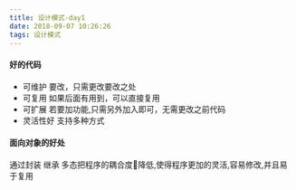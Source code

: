 ```yaml
---
title: 设计模式-day1
date: 2018-09-07 10:26:26
tags: 设计模式
---
```

#### 好的代码
- 可维护
  要改，只需更改要改之处
- 可复用
  如果后面有用到，可以直接复用
- 可扩展
 若要加功能,只需另外加入即可，无需更改之前代码
- 灵活性好
  支持多种方式

#### 面向对象的好处
通过封装 继承 多态把程序的耦合度降低,使得程序更加的灵活,容易修改,并且易于复用